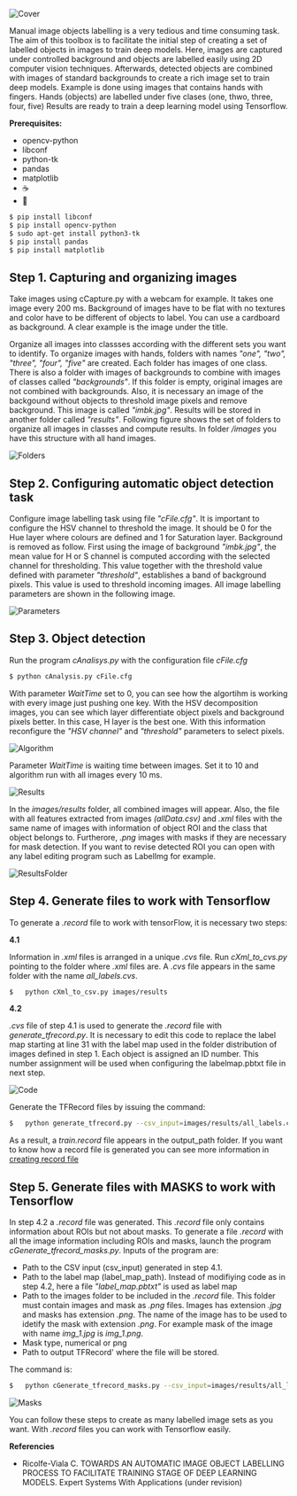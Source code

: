 ![Cover](documentation/cover.png)

Manual image objects labelling is a very tedious and time consuming task. The aim of this toolbox is to facilitate the initial step of creating a set of labelled objects in images to train deep models. Here, images are captured under controlled background and objects are labelled easily using 2D computer vision techniques. Afterwards, detected objects are combined with images of standard backgrounds to create a rich image set to train deep models. 
Example is done using images that contains hands with fingers. Hands (objects) are labelled under five clases (one, thwo, three, four, five)
Results are ready to train a deep learning model using Tensorflow.

**Prerequisites:**
- opencv-python
- libconf
- python-tk
- pandas
- matplotlib
- :coffee: 
- :pizza:

```bash
$ pip install libconf
$ pip install opencv-python
$ sudo apt-get install python3-tk
$ pip install pandas
$ pip install matplotlib
```

## Step 1. Capturing and organizing images
Take images using cCapture.py with a webcam for example. It takes one image every 200 ms. Background of images have to be flat with no textures and color have to be different of objects to label. You can use a cardboard as background. A clear example is the image under the title.

Organize all images into classses according with the different sets you want to identify. To organize images with hands, folders with names *"one", "two", "three", "four", "five"* are created. Each folder has images of one class. There is also a folder with images of backgrounds to combine with images of classes called *"backgrounds"*. If this folder is empty, original images are not combined with backgrounds. Also, it is necessary an image of the backgound without objects to threshold image pixels and remove background. This image is called *"imbk.jpg"*. Results will be stored in another folder called *"results"*.  Following figure shows the set of folders to organize all images in classes and compute results. In folder */images* you have this structure with all hand images.

![Folders](documentation/folders.png)

## Step 2. Configuring automatic object detection task
Configure image labelling task using file *"cFile.cfg"*. It is important to configure the HSV channel to threshold the image. It should be 0 for the Hue layer where colours are defined and 1 for Saturation layer. Background is removed as follow. First using the image  of background *"imbk.jpg"*, the mean value for H or S channel is computed according with the selected channel for thresholding. This value together with the threshold value defined with parameter *"threshold"*, establishes a band of background pixels. This value is used to threshold incoming images. All image labelling parameters are shown in the following image.

![Parameters](documentation/parameters.png)

## Step 3. Object detection
Run the program *cAnalisys.py* with the configuration file *cFile.cfg*

```bash
$ python cAnalysis.py cFile.cfg
```

With parameter *WaitTime* set to 0, you can see how the algortihm is working with every image just pushing one key. With the HSV decomposition images, you can see which layer differentiate object pixels and background pixels better. In this case, H layer is the best one. With this information reconfigure the *"HSV channel"* and *"threshold"* parameters to select pixels.

![Algorithm](documentation/algorithm.png)

Parameter *WaitTime* is waiting time between images. Set it to 10 and algorithm run with all images every 10 ms.

![Results](documentation/results.png)

In the *images/results* folder, all combined images will appear. Also, the file with all features extracted from images *(allData.csv)* and *.xml* files with the same name of images with information of object ROI and the class that object belongs to. Furtherore, *.png* images with masks if they are necessary for mask detection. If you want to revise detected ROI you can open with any label editing program such as LabelImg for example.

![ResultsFolder](documentation/resultsFolder.png)

## Step 4. Generate files to work with Tensorflow
To generate a *.record* file to work with tensorFlow, it is necessary two steps:

**4.1**

Information in *.xml* files is arranged in a unique *.cvs* file. Run *cXml_to_cvs.py* pointing to the folder where *.xml* files are. A *.cvs* file appears in the same folder with the name *all_labels.cvs*.

```bash
$	python cXml_to_csv.py images/results
```


**4.2**

*.cvs* file of step 4.1 is used to generate the *.record* file with *generate_tfrecord.py*. It is necessary to edit this code to replace the label map starting at line 31 with the label map used in the folder distribution of images defined in step 1. Each object is assigned an ID number. This number assignment will be used when configuring the labelmap.pbtxt file in next step.

![Code](documentation/code.png)

Generate the TFRecord files by issuing the command:

```bash
$	python generate_tfrecord.py --csv_input=images/results/all_labels.csv --image_dir=images/results --output_path=images/results/train.record
```
As a result, a *train.record* file appears in the output_path folder. If you want to know how a record file is generated you can see more information in [creating record file](https://github.com/tensorflow/models/blob/master/research/object_detection/g3doc/using_your_own_dataset.md)

## Step 5. Generate files with MASKS to work with Tensorflow

In step 4.2 a *.record* file was generated. This *.record* file only contains information about ROIs but not about masks. To generate a file *.record* with all the image information including ROIs and masks, launch the program *cGenerate_tfrecord_masks.py*. Inputs of the program are:
- Path to the CSV input (csv_input) generated in step 4.1.
- Path to the label map (label_map_path). Instead of modifiying code as in step 4.2, here a file *"label_map.pbtxt"* is used as label map
-  Path to the images folder to be included in the *.record* file. This folder must contain images and mask as *.png* files. Images has extension *.jpg* and masks has extension *.png*. The name of the image has to be used to idetify the mask with extension *.png*. For example mask of the image with name *img_1.jpg* is *img_1.png*.
- Mask type, numerical or png
- Path to output TFRecord' where the file will be stored.

The command is:

```bash
$	python cGenerate_tfrecord_masks.py --csv_input=images/results/all_labels.csv --label_map_path=label_map.pbtxt --image_dir=images/results --output_path=images/results/train_mask.record
```

![Masks](documentation/masks.png)

You can follow these steps to create as many labelled image sets as you want. With *.record* files you can work with Tensorflow easily.


**Referencies**

-   Ricolfe-Viala C. TOWARDS AN AUTOMATIC IMAGE OBJECT LABELLING PROCESS TO FACILITATE TRAINING STAGE OF DEEP LEARNING MODELS. Expert Systems With Applications (under revision)
